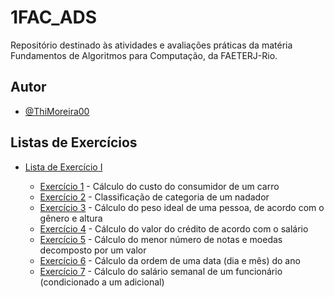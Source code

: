 # 1FAC_ADS
Repositório destinado às atividades e avaliações práticas da matéria Fundamentos de Algoritmos para Computação, da FAETERJ-Rio.


## Autor
- [@ThiMoreira00](https://www.github.com/ThiMoreira00)


## Listas de Exercícios
* [Lista de Exercício I](https://github.com/ThiMoreira00/1FAC_ADS/tree/main/Lista%20de%20Exerc%C3%ADcios%20I)

    - [Exercício 1](https://github.com/ThiMoreira00/1FAC_ADS/blob/main/Lista%20de%20Exerc%C3%ADcios%20I/Lista1_Exerc%C3%ADcio1.c) - Cálculo do custo do consumidor de um carro
    - [Exercício 2](https://github.com/ThiMoreira00/1FAC_ADS/blob/main/Lista%20de%20Exerc%C3%ADcios%20I/Lista1_Exerc%C3%ADcio2.c) - Classificação de categoria de um nadador
    - [Exercício 3](https://github.com/ThiMoreira00/1FAC_ADS/blob/main/Lista%20de%20Exerc%C3%ADcios%20I/Lista1_Exerc%C3%ADcio3.c) - Cálculo do peso ideal de uma pessoa, de acordo com o gênero e altura
    - [Exercício 4](https://github.com/ThiMoreira00/1FAC_ADS/blob/main/Lista%20de%20Exerc%C3%ADcios%20I/Lista1_Exerc%C3%ADcio4.c) - Cálculo do valor do crédito de acordo com o salário
    - [Exercício 5](https://github.com/ThiMoreira00/1FAC_ADS/blob/main/Lista%20de%20Exerc%C3%ADcios%20I/Lista1_Exerc%C3%ADcio5.c) - Cálculo do menor número de notas e moedas decomposto por um valor
    - [Exercício 6](https://github.com/ThiMoreira00/1FAC_ADS/blob/main/Lista%20de%20Exerc%C3%ADcios%20I/Lista1_Exerc%C3%ADcio6.c) - Cálculo da ordem de uma data (dia e mês) do ano
    - [Exercício 7](https://github.com/ThiMoreira00/1FAC_ADS/blob/main/Lista%20de%20Exerc%C3%ADcios%20I/Lista1_Exerc%C3%ADcio7.c) - Cálculo do salário semanal de um funcionário (condicionado a um adicional)
